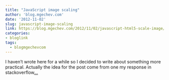 ```yaml
---
title: "JavaScript image scaling"
author: 'blog.mgechev.com'
date: '2012-11-02'
slug: javascript-image-scaling
link: https://blog.mgechev.com/2012/11/02/javascript-html5-scale-image/
categories:
- bloglink
tags:
  - blogmgechevcom
---
```


I haven’t wrote here for a while so I decided to write about something more practical. Actually the idea for the post come from one my response in stackoverflow[... <i class="fas fa-external-link-alt"></i>](https://blog.mgechev.com/2012/11/02/javascript-html5-scale-image/)


